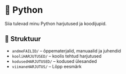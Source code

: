 # 🐍 Python

Siia tulevad minu Python harjutused ja koodijupid.


## 📁 Struktuur

- `andmeFAILID/` – õppematerjalid, manuaalid ja juhendid
- `kooliHARJUTUSED/` – koolis tehtud harjutused
- `kodusedHARJUTUSED/` – kodused ülesanded
- `viimaneHARJUTUS/` – Lõpp eesmärk